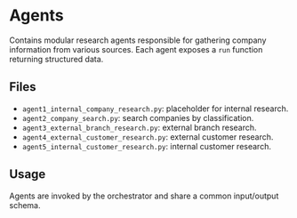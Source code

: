 # Agents

Contains modular research agents responsible for gathering company information from various sources. Each agent exposes a `run` function returning structured data.

## Files
- `agent1_internal_company_research.py`: placeholder for internal research.
- `agent2_company_search.py`: search companies by classification.
- `agent3_external_branch_research.py`: external branch research.
- `agent4_external_customer_research.py`: external customer research.
- `agent5_internal_customer_research.py`: internal customer research.

## Usage
Agents are invoked by the orchestrator and share a common input/output schema.
